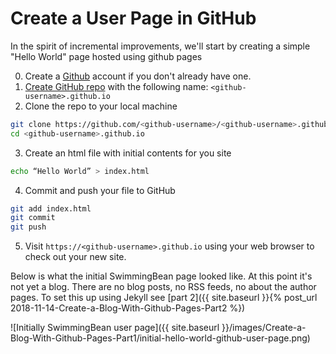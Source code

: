 # Create a User Page in GitHub

In the spirit of incremental improvements, we'll start by creating a simple "Hello World" page hosted using github pages

0. Create a [Github](https://github.com/) account if you don't already have one.
1. [Create GitHub repo](https://help.github.com/articles/create-a-repo/) with the following name: `<github-username>.github.io`
2. Clone the repo to your local machine
```bash
git clone https://github.com/<github-username>/<github-username>.github.io.git
cd <github-username>.github.io
```
3. Create an html file with initial contents for you site
```bash
echo “Hello World” > index.html
```
4. Commit and push your file to GitHub
```bash
git add index.html
git commit
git push
```
5. Visit `https://<github-username>.github.io` using your web browser to check out your new site.

Below is what the initial SwimmingBean page looked like. At this point it's not yet a blog. There are no blog posts, no RSS feeds, no
about the author pages. To set this up using Jekyll see [part 2]({{ site.baseurl }}{% post_url 2018-11-14-Create-a-Blog-With-Github-Pages-Part2 %})

![Initially SwimmingBean user page]({{ site.baseurl }}/images/Create-a-Blog-With-Github-Pages-Part1/initial-hello-world-github-user-page.png)
